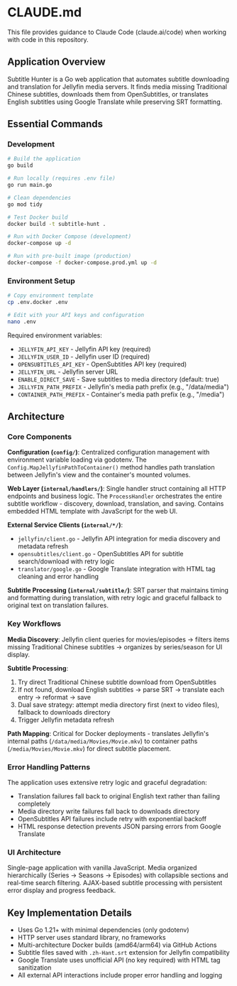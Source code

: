 # CLAUDE.md

This file provides guidance to Claude Code (claude.ai/code) when working with code in this repository.

## Application Overview

Subtitle Hunter is a Go web application that automates subtitle downloading and translation for Jellyfin media servers. It finds media missing Traditional Chinese subtitles, downloads them from OpenSubtitles, or translates English subtitles using Google Translate while preserving SRT formatting.

## Essential Commands

### Development
```bash
# Build the application
go build

# Run locally (requires .env file)
go run main.go

# Clean dependencies
go mod tidy

# Test Docker build
docker build -t subtitle-hunt .

# Run with Docker Compose (development)
docker-compose up -d

# Run with pre-built image (production)
docker-compose -f docker-compose.prod.yml up -d
```

### Environment Setup
```bash
# Copy environment template
cp .env.docker .env

# Edit with your API keys and configuration
nano .env
```

Required environment variables:
- `JELLYFIN_API_KEY` - Jellyfin API key (required)
- `JELLYFIN_USER_ID` - Jellyfin user ID (required)
- `OPENSUBTITLES_API_KEY` - OpenSubtitles API key (required)
- `JELLYFIN_URL` - Jellyfin server URL
- `ENABLE_DIRECT_SAVE` - Save subtitles to media directory (default: true)
- `JELLYFIN_PATH_PREFIX` - Jellyfin's media path prefix (e.g., "/data/media")
- `CONTAINER_PATH_PREFIX` - Container's media path prefix (e.g., "/media")

## Architecture

### Core Components

**Configuration (`config/`)**: Centralized configuration management with environment variable loading via godotenv. The `Config.MapJellyfinPathToContainer()` method handles path translation between Jellyfin's view and the container's mounted volumes.

**Web Layer (`internal/handlers/`)**: Single handler struct containing all HTTP endpoints and business logic. The `ProcessHandler` orchestrates the entire subtitle workflow - discovery, download, translation, and saving. Contains embedded HTML template with JavaScript for the web UI.

**External Service Clients (`internal/*/`)**: 
- `jellyfin/client.go` - Jellyfin API integration for media discovery and metadata refresh
- `opensubtitles/client.go` - OpenSubtitles API for subtitle search/download with retry logic
- `translator/google.go` - Google Translate integration with HTML tag cleaning and error handling

**Subtitle Processing (`internal/subtitle/`)**: SRT parser that maintains timing and formatting during translation, with retry logic and graceful fallback to original text on translation failures.

### Key Workflows

**Media Discovery**: Jellyfin client queries for movies/episodes → filters items missing Traditional Chinese subtitles → organizes by series/season for UI display.

**Subtitle Processing**: 
1. Try direct Traditional Chinese subtitle download from OpenSubtitles
2. If not found, download English subtitles → parse SRT → translate each entry → reformat → save
3. Dual save strategy: attempt media directory first (next to video files), fallback to downloads directory
4. Trigger Jellyfin metadata refresh

**Path Mapping**: Critical for Docker deployments - translates Jellyfin's internal paths (`/data/media/Movies/Movie.mkv`) to container paths (`/media/Movies/Movie.mkv`) for direct subtitle placement.

### Error Handling Patterns

The application uses extensive retry logic and graceful degradation:
- Translation failures fall back to original English text rather than failing completely
- Media directory write failures fall back to downloads directory
- OpenSubtitles API failures include retry with exponential backoff
- HTML response detection prevents JSON parsing errors from Google Translate

### UI Architecture

Single-page application with vanilla JavaScript. Media organized hierarchically (Series → Seasons → Episodes) with collapsible sections and real-time search filtering. AJAX-based subtitle processing with persistent error display and progress feedback.

## Key Implementation Details

- Uses Go 1.21+ with minimal dependencies (only godotenv)
- HTTP server uses standard library, no frameworks
- Multi-architecture Docker builds (amd64/arm64) via GitHub Actions
- Subtitle files saved with `.zh-Hant.srt` extension for Jellyfin compatibility
- Google Translate uses unofficial API (no key required) with HTML tag sanitization
- All external API interactions include proper error handling and logging
